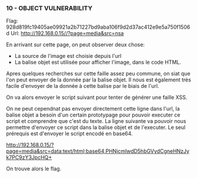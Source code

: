 ### 10 - OBJECT VULNERABILITY 

Flag: 928d819fc19405ae09921a2b71227bd9aba106f9d2d37ac412e9e5a750f1506d
Url:  http://192.168.0.15//?page=media&src=nsa

En arrivant sur cette page, on peut observer deux chose:

- La source de l'image est choisie depuis l'url
- La balise objet est utilisée pour afficher l'image, dans le code HTML.

Apres quelques recherches sur cette faille assez peu commune, on siat que l'on peut envoyer de la donnée par la balise objet.
Il nous est également très facile d'envoyer de la donnée à cette balise par le biais de l'url.

On va alors envoyer le script suivant pour tenter de générer une faille XSS.

<script>alert('xss');</script>

On ne peut cependnat pas envoyer directement cette ligne dans l'url, la balise objet a besoin d'un certain prototypage pour pouvoir executer ce script et comprendre que c'est du texte.
La ligne suivante va pouvoir nous permettre d'envoyer ce script dans la balise objet et de l'executer.
Le seul prérequis est d'envoyer le script encodé en base64.

http://192.168.0.15/?page=media&src=data:text/html;base64,PHNjcmlwdD5hbGVydCgneHNzJyk7PC9zY3JpcHQ+

On trouve alors le flag.
